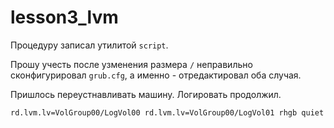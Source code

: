   # lesson3_lvm
Процедуру записал утилитой `script`.

Прошу учесть после узменения размера `/` неправильно сконфигурировал `grub.cfg`, а именно - отредактировал оба случая.

Пришлось переустнавливать машину. Логировать продолжил.

`rd.lvm.lv=VolGroup00/LogVol00 rd.lvm.lv=VolGroup00/LogVol01 rhgb quiet`

